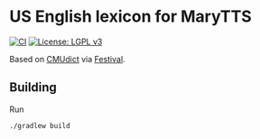 US English lexicon for MaryTTS
==============================

[![CI](https://github.com/marytts/marytts-lexicon-en_US-cmudict/actions/workflows/main.yml/badge.svg)](https://github.com/marytts/marytts-lexicon-en_US-cmudict/actions/workflows/main.yml)
[![License: LGPL v3](https://img.shields.io/badge/License-LGPL%20v3-blue.svg)](https://www.gnu.org/licenses/lgpl-3.0)

Based on [CMUdict] via [Festival].

Building
--------

Run

    ./gradlew build

[CMUdict]: http://www.speech.cs.cmu.edu/cgi-bin/cmudict
[Festival]: https://www.cstr.ed.ac.uk/projects/festival/
